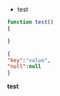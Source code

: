 - test 

```javascript
function test()
{

}
```
```json
{
"key":"value",
"null":null
}
```

<b>test<b>
